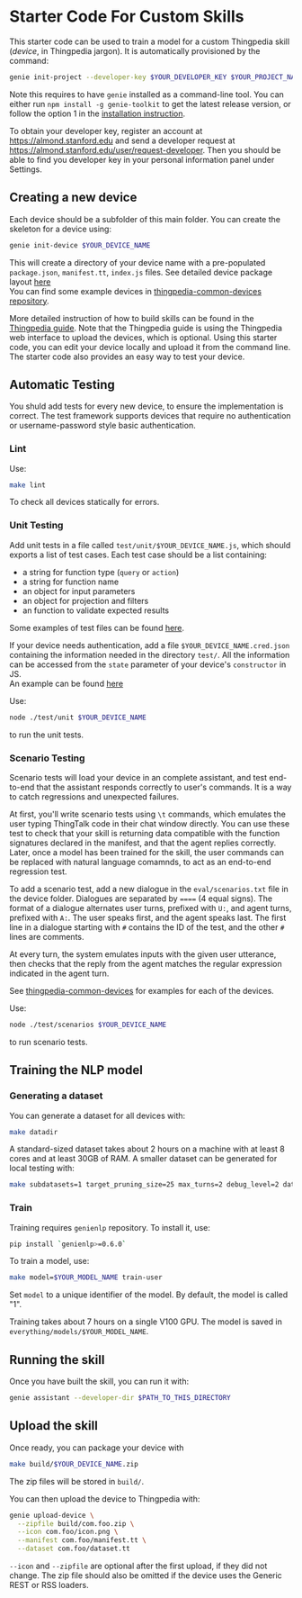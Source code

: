 # Starter Code For Custom Skills
This starter code can be used to train a model for a custom Thingpedia skill
(_device_, in Thingpedia jargon).
It is automatically provisioned by the command:

```bash
genie init-project --developer-key $YOUR_DEVELOPER_KEY $YOUR_PROJECT_NAME
```

Note this requires to have `genie` installed as a command-line tool. You can either run `npm install -g genie-toolkit`
to get the latest release version, or follow the option 1 in the [installation instruction](https://github.com/stanford-oval/genie-toolkit/blob/master/doc/install.md).

To obtain your developer key, register an account at https://almond.stanford.edu and send a developer request 
at https://almond.stanford.edu/user/request-developer. Then you should be able to find you developer key in
your personal information panel under Settings. 

## Creating a new device

Each device should be a subfolder of this main folder. You can create the
skeleton for a device using:

```bash
genie init-device $YOUR_DEVICE_NAME
```

This will create a directory of your device name with a pre-populated `package.json`, `manifest.tt`, `index.js` files.
See detailed device package layout [here](https://github.com/stanford-oval/thingpedia-common-devices/blob/master/doc/device-layout.md)  
You can find some example devices in [thingpedia-common-devices repository](https://github.com/stanford-oval/thingpedia-common-devices/tree/master/main).

More detailed instruction of how to build skills can be found in the [Thingpedia guide](https://wiki.almond.stanford.edu/thingpedia#learning-to-write-thingpedia-devices).
Note that the Thingpedia guide is using the Thingpedia web interface to upload the devices, which is optional. 
Using this starter code, you can edit your device locally and upload it from the command line. The starter code also provides an easy way to test your device. 

## Automatic Testing
You shuld add tests for every new device, to ensure the implementation is correct.
The test framework supports devices that require no authentication or username-password style basic authentication. 

### Lint
Use:
```bash
make lint
```
To check all devices statically for errors.

### Unit Testing
Add unit tests in a file called `test/unit/$YOUR_DEVICE_NAME.js`, which should exports a list of test cases. Each test case 
should be a list containing: 
- a string for function type (`query` or `action`)
- a string for function name 
- an object for input parameters
- an object for projection and filters 
- an function to validate expected results

Some examples of test files can be found [here](https://github.com/stanford-oval/thingpedia-common-devices/tree/master/test/unit/main).

If your device needs authentication, add a file `$YOUR_DEVICE_NAME.cred.json` containing
the information needed in the directory `test/`. All the information can be accessed from the `state` parameter of your device's `constructor` in JS.  
An example can be found [here](https://github.com/stanford-oval/thingpedia-common-devices/blob/master/test/data/credentials/io.home-assistant.json)

Use:
```bash
node ./test/unit $YOUR_DEVICE_NAME
```
to run the unit tests.


### Scenario Testing

Scenario tests will load your device in an complete assistant, and test end-to-end
that the assistant responds correctly to user's commands. It is a way to catch regressions
and unexpected failures.

At first, you'll write scenario tests using `\t` commands, which emulates the user typing
ThingTalk code in their chat window directly. You can use these test to check that your skill
is returning data compatible with the function signatures declared in the manifest, and that the agent
replies correctly. Later, once a model has been trained for the skill, the user commands can
be replaced with natural language comamnds, to act as an end-to-end regression test.

To add a scenario test, add a new dialogue in the `eval/scenarios.txt` file in the device folder.
Dialogues are separated by `====` (4 equal signs). The format of a dialogue alternates user turns, prefixed with `U:`, and agent turns, prefixed
with `A:`. The user speaks first, and the agent speaks last.
The first line in a dialogue starting with `#` contains the ID of the test, and the other
`#` lines are comments.

At every turn, the system emulates inputs with the given user utterance, then checks
that the reply from the agent matches the regular expression indicated in the agent turn.

See [thingpedia-common-devices](https://github.com/stanford-oval/thingpedia-common-devices/tree/master/main) for examples for each of the devices.

Use:
```bash
node ./test/scenarios $YOUR_DEVICE_NAME
```
to run scenario tests.

## Training the NLP model

### Generating a dataset

You can generate a dataset for all devices with:
```bash
make datadir
```

A standard-sized dataset takes about 2 hours on a machine with at least 8 cores
and at least 30GB of RAM. A smaller dataset can be generated for local testing with:

```bash
make subdatasets=1 target_pruning_size=25 max_turns=2 debug_level=2 datadir
```

### Train
Training requires `genienlp` repository. To install it, use:
```bash
pip install `genienlp>=0.6.0`
```

To train a model, use:
```bash
make model=$YOUR_MODEL_NAME train-user
```
Set `model` to a unique identifier of the model. By default, the model is called "1".

Training takes about 7 hours on a single V100 GPU.
The model is saved in `everything/models/$YOUR_MODEL_NAME`.

## Running the skill

Once you have built the skill, you can run it with:
```bash
genie assistant --developer-dir $PATH_TO_THIS_DIRECTORY
```

## Upload the skill
Once ready, you can package your device with 
```bash
make build/$YOUR_DEVICE_NAME.zip
```

The zip files will be stored in `build/`.

You can then upload the device to Thingpedia with: 
```bash
genie upload-device \
  --zipfile build/com.foo.zip \
  --icon com.foo/icon.png \
  --manifest com.foo/manifest.tt \
  --dataset com.foo/dataset.tt
```

`--icon` and `--zipfile` are optional after the first upload, if they did not change. The zip file should also be omitted if the device uses the Generic REST or RSS loaders.